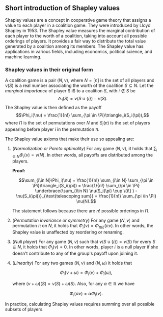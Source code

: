 
## Short introduction of Shapley values

Shapley values are a concept in cooperative game theory that assigns a value to each player in a coalition game. They were introduced by Lloyd Shapley in 1953. The Shapley value measures the marginal contribution of each player to the worth of a coalition, taking into account all possible orderings of players. It provides a fair way to distribute the total value generated by a coalition among its members. The Shapley value has applications in various fields, including economics, political science, and machine learning.

### Shapley values in their original form

A coalition game is a pair $(N, \nu)$, where $N = [n]$ is the set of all players and $\nu(S)$ is a real number associating the worth of the coalition $S \subseteq N$.
Let the *marginal importance* of player $ i$ to a coalition $S$, with $i \notin S$ be
$$\triangle_i(S) = \nu(S \cup \{i\} ) - \nu(S).$$
The Shapley value is then defined as the payoff
$$\Phi_i(\nu) = \frac{1}{n!} \sum_{\pi \in \Pi}\triangle_i(S_i(\pi)),$$
 where $\Pi$ is the set of permutations over $N$ and $S_i(\pi)$ is the set of players appearing before player $i$ in the permutation $\pi$.

The Shapley value axioms that make their use so appealing are:

1. (*Normalization or Pareto optimality*) For any game $(N, \nu)$, it holds that $\sum_{i\in N}\Phi_i(\nu) = \nu(N)$. In other words, all payoffs are distributed among the players.

   **Proof:**

   $$\sum_{i\in N}\Phi_i(\nu) = \frac{1}{n!} \sum_{i\in N} \sum_{\pi \in \Pi}\triangle_i(S_i(\pi)) = \frac{1}{n!}  \sum_{\pi \in \Pi} \underbrace{\sum_{i\in N} \nu(S_i(\pi) \cup \{i\} ) - \nu(S_i(\pi))}_{\text{telescoping sum}} = \frac{1}{n!}  \sum_{\pi \in \Pi} \nu(N).$$

   The statement follows because there are $n!$ possible orderings in $\Pi$.

2. (*Permutation invariance or symmetry*) For any game $(N, \nu)$ and permutation  $\pi$ on $N$, it holds that $\Phi_i(\nu) = \Phi_{\pi(i)}(\pi\nu)$. In other words, the Shapley value is unaffected by reordering or renaming.

3. (*Null player*) For any game $(N, \nu)$ such that $\nu(S \cup \{i\} ) = \nu(S)$ for every $S \subseteq N$, it holds that $\Phi_i(\nu) = 0$. In other words, player $i$ is a null player if she doesn't contribute to any of the group's payoff upon joining it.
4. (*Linearity*) For any two games $(N, \nu)$ and $(N, \omega)$ it holds that

   $$ \Phi_i(\nu + \omega) = \Phi_i(\nu) + \Phi_i(\omega),$$

   where $(\nu + \omega)(S) = \nu(S) + \omega(S)$. Also, for any $\alpha \in \mathbb{R}$ we have

   $$ \Phi_i(\alpha \nu) = \alpha \Phi_i(\nu).$$

In practice, calculating Shapley values requires summing over all possible subsets of players.
